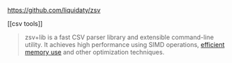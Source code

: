 https://github.com/liquidaty/zsv

[[csv tools]]

> zsv+lib is a fast CSV parser library and extensible command-line utility. It achieves high performance using SIMD operations, [efficient memory use](https://github.com/liquidaty/zsv/blob/main/docs/memory.md) and other optimization techniques.